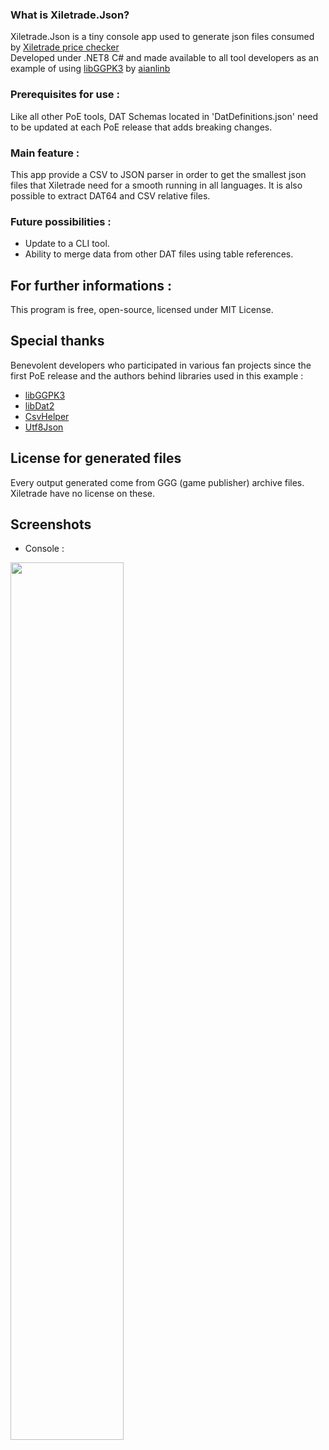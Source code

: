 ### What is Xiletrade.Json?
Xiletrade.Json is a tiny console app used to generate json files consumed by [Xiletrade price checker](https://github.com/maxensas/xiletrade)  
Developed under .NET8 C# and made available to all tool developers as an example of using [libGGPK3](https://github.com/aianlinb/LibGGPK3) by [aianlinb](https://github.com/aianlinb)

### Prerequisites for use :
Like all other PoE tools, DAT Schemas located in 'DatDefinitions.json' need to be updated at each PoE release that adds breaking changes.

### Main feature :
This app provide a CSV to JSON parser in order to get the smallest json files that Xiletrade need for a smooth running in all languages.
It is also possible to extract DAT64 and CSV relative files. 

### Future possibilities :
* Update to a CLI tool.
* Ability to merge data from other DAT files using table references. 

## For further informations :
This program is free, open-source, licensed under MIT License.  

## Special thanks
Benevolent developers who participated in various fan projects since the first PoE release and the authors behind libraries used in this example :
* [libGGPK3](https://github.com/aianlinb/LibGGPK3)
* [libDat2](https://github.com/aianlinb/LibGGPK2/tree/master/LibDat2)
* [CsvHelper](https://github.com/JoshClose/CsvHelper)
* [Utf8Json](https://github.com/neuecc/Utf8Json)

## License for generated files
Every output generated come from GGG (game publisher) archive files. Xiletrade have no license on these.

## Screenshots
* Console :
<img src="https://user-images.githubusercontent.com/62154281/219967076-3b28dffc-94aa-4ba1-b771-832e3853e997.png" width="60%" height="60%"> 

